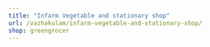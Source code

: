```yaml
---
title: "Infarm Vegetable and stationary shop"
url: /vazhakulam/infarm-vegetable-and-stationary-shop/
shop: greengrocer
---
```

